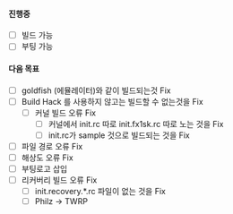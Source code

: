#### 진행중
- [ ] 빌드 가능
- [ ] 부팅 가능

#### 다음 목표
- [ ] goldfish (에뮬레이터)와 같이 빌드되는것 Fix
- [ ] Build Hack 를 사용하지 않고는 빌드할 수 없는것을 Fix
  - [ ] 커널 빌드 오류 Fix
    - [ ] 커널에서 init.rc 따로 init.fx1sk.rc 따로 노는 것을 Fix
    - [ ] init.rc가 sample 것으로 빌드되는 것을 Fix
- [ ] 파일 경로 오류 Fix
- [ ] 해상도 오류 Fix
- [ ] 부팅로고 삽입
- [ ] 리커버리 빌드 오류 Fix
  - [ ] init.recovery.*.rc 파일이 없는 것을 Fix
  - [ ] Philz -> TWRP
